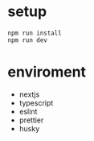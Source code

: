 # setup
```
npm run install
npm run dev
```

# enviroment
- nextjs
- typescript
- eslint
- prettier
- husky
